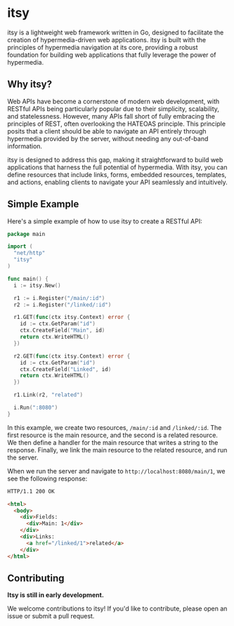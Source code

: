 # itsy

itsy is a lightweight web framework written in Go, designed to facilitate the creation of hypermedia-driven web applications. itsy is built with the principles of hypermedia navigation at its core, providing a robust foundation for building web applications that fully leverage the power of hypermedia.

## Why itsy?

Web APIs have become a cornerstone of modern web development, with RESTful APIs being particularly popular due to their simplicity, scalability, and statelessness. However, many APIs fall short of fully embracing the principles of REST, often overlooking the HATEOAS principle. This principle posits that a client should be able to navigate an API entirely through hypermedia provided by the server, without needing any out-of-band information.

itsy is designed to address this gap, making it straightforward to build web applications that harness the full potential of hypermedia. With itsy, you can define resources that include links, forms, embedded resources, templates, and actions, enabling clients to navigate your API seamlessly and intuitively.

## Simple Example

Here's a simple example of how to use itsy to create a RESTful API:

```go
package main

import (
  "net/http"
  "itsy"
)

func main() {
  i := itsy.New()

  r1 := i.Register("/main/:id")
  r2 := i.Register("/linked/:id")

  r1.GET(func(ctx itsy.Context) error {
    id := ctx.GetParam("id")
    ctx.CreateField("Main", id)
    return ctx.WriteHTML()
  })

  r2.GET(func(ctx itsy.Context) error {
    id := ctx.GetParam("id")
    ctx.CreateField("Linked", id)
    return ctx.WriteHTML()
  })

  r1.Link(r2, "related")

  i.Run(":8080")
}

```

In this example, we create two resources, `/main/:id` and `/linked/:id`. The first resource is the main resource, and the second is a related resource. We then define a handler for the main resource that writes a string to the response. Finally, we link the main resource to the related resource, and run the server.

When we run the server and navigate to `http://localhost:8080/main/1`, we see the following response:

```html
HTTP/1.1 200 OK

<html>
  <body>
    <div>Fields:
      <div>Main: 1</div>
    </div>
    <div>Links:
      <a href="/linked/1">related</a>
    </div>
</html>
```

## Contributing

**Itsy is still in early development.**

We welcome contributions to itsy! If you'd like to contribute, please open an issue or submit a pull request.
